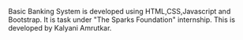 Basic Banking System is developed using HTML,CSS,Javascript and Bootstrap. It is task under "The Sparks Foundation" internship. This is developed by Kalyani Amrutkar.
